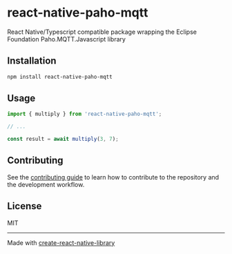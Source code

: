 # react-native-paho-mqtt

React Native/Typescript compatible package wrapping the Eclipse Foundation Paho.MQTT.Javascript library

## Installation

```sh
npm install react-native-paho-mqtt
```

## Usage


```js
import { multiply } from 'react-native-paho-mqtt';

// ...

const result = await multiply(3, 7);
```


## Contributing

See the [contributing guide](CONTRIBUTING.md) to learn how to contribute to the repository and the development workflow.

## License

MIT

---

Made with [create-react-native-library](https://github.com/callstack/react-native-builder-bob)
